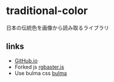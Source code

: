 # traditional-color

日本の伝統色を画像から読み取るライブラリ

## links

- [GitHub.io](https://ykhirao.github.io/traditional-color/)
- Forked js [rgbaster.js](https://github.com/briangonzalez/rgbaster.js/)
- Use bulma css [bulma](https://github.com/jgthms/bulma)
